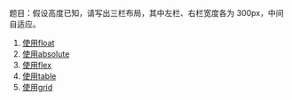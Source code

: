 题目：假设高度已知，请写出三栏布局，其中左栏、右栏宽度各为 300px，中间自适应。

1. [使用float]()
2. [使用absolute]()
3. [使用flex]()
4. [使用table]()
5. [使用grid]()